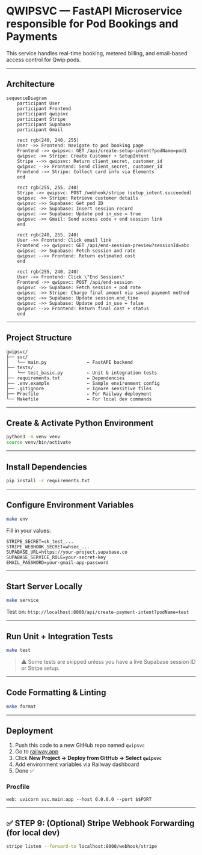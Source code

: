 # QWIPSVC — FastAPI Microservice responsible for Pod Bookings and Payments

This service handles real-time booking, metered billing, and email-based access control for Qwip pods.

---

## Architecture 

```mermaid
sequenceDiagram
    participant User
    participant Frontend
    participant qwipsvc
    participant Stripe
    participant Supabase
    participant Gmail

    rect rgb(240, 240, 255)
    User ->> Frontend: Navigate to pod booking page
    Frontend ->> qwipsvc: GET /api/create-setup-intent?podName=pod1
    qwipsvc ->> Stripe: Create Customer + SetupIntent
    Stripe -->> qwipsvc: Return client_secret, customer_id
    qwipsvc -->> Frontend: Send client_secret, customer_id
    Frontend ->> Stripe: Collect card info via Elements
    end

    rect rgb(255, 255, 240)
    Stripe ->> qwipsvc: POST /webhook/stripe (setup_intent.succeeded)
    qwipsvc ->> Stripe: Retrieve customer details
    qwipsvc ->> Supabase: Get pod ID
    qwipsvc ->> Supabase: Insert session record
    qwipsvc ->> Supabase: Update pod in_use = true
    qwipsvc ->> Gmail: Send access code + end session link
    end

    rect rgb(240, 255, 240)
    User ->> Frontend: Click email link
    Frontend ->> qwipsvc: GET /api/end-session-preview?sessionId=abc
    qwipsvc ->> Supabase: Fetch session and rate
    qwipsvc -->> Frontend: Return estimated cost
    end

    rect rgb(255, 240, 240)
    User ->> Frontend: Click \"End Session\"
    Frontend ->> qwipsvc: POST /api/end-session
    qwipsvc ->> Supabase: Fetch session + pod rate
    qwipsvc ->> Stripe: Charge final amount via saved payment method
    qwipsvc ->> Supabase: Update session.end_time
    qwipsvc ->> Supabase: Update pod in_use = false
    qwipsvc -->> Frontend: Return final cost + status
    end
```


---

## Project Structure
```
qwipsvc/
├── svc/
│   └── main.py               ← FastAPI backend
├── tests/
│   └── test_basic.py         ← Unit & integration tests
├── requirements.txt          ← Dependencies
├── .env.example              ← Sample environment config
├── .gitignore                ← Ignore sensitive files
├── Procfile                  ← For Railway deployment
└── Makefile                  ← For local dev commands
```

---

## Create & Activate Python Environment
```bash
python3 -m venv venv
source venv/bin/activate
```

---

## Install Dependencies
```bash
pip install -r requirements.txt
```

---

## Configure Environment Variables
```bash
make env
```
Fill in your values:
```
STRIPE_SECRET=sk_test_...
STRIPE_WEBHOOK_SECRET=whsec_...
SUPABASE_URL=https://your-project.supabase.co
SUPABASE_SERVICE_ROLE=your-secret-key
EMAIL_PASSWORD=your-gmail-app-password
```

---

## Start Server Locally
```bash
make service
```
Test on: `http://localhost:8000/api/create-payment-intent?podName=test`

---

## Run Unit + Integration Tests
```bash
make test
```

> :warning: Some tests are skipped unless you have a live Supabase session ID or Stripe setup.



---

## Code Formatting & Linting
```bash
make format
```

---

## Deployment
1. Push this code to a new GitHub repo named `qwipsvc`
2. Go to [railway.app](https://railway.app)
3. Click **New Project → Deploy from GitHub → Select `qwipsvc`**
4. Add environment variables via Railway dashboard
5. Done ✅

### Procfile
```
web: uvicorn svc.main:app --host 0.0.0.0 --port $$PORT
```

---

## ✅ STEP 9: (Optional) Stripe Webhook Forwarding (for local dev)
```bash
stripe listen --forward-to localhost:8000/webhook/stripe
```
